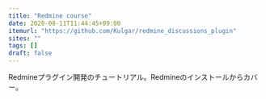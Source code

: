 ```yaml
---
title: "Redmine course"
date: 2020-08-11T11:44:45+09:00
itemurl: "https://github.com/Kulgar/redmine_discussions_plugin"
sites: ""
tags: []
draft: false
---
```


Redmineプラグイン開発のチュートリアル。Redmineのインストールからカバー。
